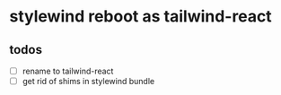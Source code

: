 # stylewind reboot as tailwind-react

## todos

- [ ] rename to tailwind-react
- [ ] get rid of shims in stylewind bundle
